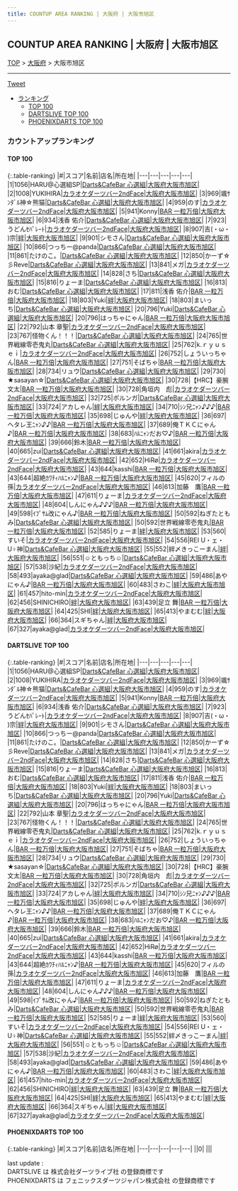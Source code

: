 ```yaml
---
title: COUNTUP AREA RANKING | 大阪府 | 大阪市旭区
---
```

## COUNTUP AREA RANKING | 大阪府 | 大阪市旭区

[TOP](/darts/rank/) > [大阪府](/darts/rank/大阪府/) > 大阪市旭区

___

<a href="https://twitter.com/share?ref_src=twsrc%5Etfw" data-text="COUNTUP AREA RANKING | 大阪府大阪市旭区" class="twitter-share-button" data-hashtags="DARTSLIVE,PHOENIXDARTS,darts,ダーツ" data-show-count="false">Tweet</a>

* [ランキング](#カウントアップランキング)
    * [TOP 100](#top-100)
    * [DARTSLIVE TOP 100](#dartslive-top-100)
    * [PHOENIXDARTS TOP 100](#phoenixdarts-top-100)

### カウントアップランキング

#### TOP 100



{:.table-ranking}
|#|スコア|名前|店名|所在地|
|---|---|---|---|---|
|1|1056|<span class="rank-name-dl">HARU@心選組SP</span>|<a href="https://search.dartslive.com/jp/shop/cec6634d08651ea50d9b047a20a7ba1e">Darts&CafeBar 心選組</a>|<a href="/darts/rank/大阪府/大阪市旭区">大阪府大阪市旭区</a>|
|2|1008|<span class="rank-name-dl">YUKIHIRA</span>|<a href="https://search.dartslive.com/jp/shop/7787751abd19a3b30d9b047a20a7ba1e">カラオケダーツバー2ndFace</a>|<a href="/darts/rank/大阪府/大阪市旭区">大阪府大阪市旭区</a>|
|3|969|<span class="rank-name-dl">颯ｻﾝﾀﾞﾙ神☆熊猫</span>|<a href="https://search.dartslive.com/jp/shop/cec6634d08651ea50d9b047a20a7ba1e">Darts&CafeBar 心選組</a>|<a href="/darts/rank/大阪府/大阪市旭区">大阪府大阪市旭区</a>|
|4|959|<span class="rank-name-dl">のす</span>|<a href="https://search.dartslive.com/jp/shop/7787751abd19a3b30d9b047a20a7ba1e">カラオケダーツバー2ndFace</a>|<a href="/darts/rank/大阪府/大阪市旭区">大阪府大阪市旭区</a>|
|5|941|<span class="rank-name-dl">Konny</span>|<a href="https://search.dartslive.com/jp/shop/cb4f20eb9646ad130d9b047a20a7ba1e">BAR 一粒万倍</a>|<a href="/darts/rank/大阪府/大阪市旭区">大阪府大阪市旭区</a>|
|6|934|<span class="rank-name-dl">浅香 佑介</span>|<a href="https://search.dartslive.com/jp/shop/cec6634d08651ea50d9b047a20a7ba1e">Darts&CafeBar 心選組</a>|<a href="/darts/rank/大阪府/大阪市旭区">大阪府大阪市旭区</a>|
|7|923|<span class="rank-name-dl">うどんｾﾊﾟﾚｰﾄ</span>|<a href="https://search.dartslive.com/jp/shop/7787751abd19a3b30d9b047a20a7ba1e">カラオケダーツバー2ndFace</a>|<a href="/darts/rank/大阪府/大阪市旭区">大阪府大阪市旭区</a>|
|8|907|<span class="rank-name-dl">吉(・ω・ )宗</span>|<a href="https://search.dartslive.com/jp/shop/2cdbee68b62493f50d9b047a20a7ba1e">絆</a>|<a href="/darts/rank/大阪府/大阪市旭区">大阪府大阪市旭区</a>|
|9|901|<span class="rank-name-dl">シモさん</span>|<a href="https://search.dartslive.com/jp/shop/cec6634d08651ea50d9b047a20a7ba1e">Darts&CafeBar 心選組</a>|<a href="/darts/rank/大阪府/大阪市旭区">大阪府大阪市旭区</a>|
|10|866|<span class="rank-name-dl">つっちー@panda</span>|<a href="https://search.dartslive.com/jp/shop/cec6634d08651ea50d9b047a20a7ba1e">Darts&CafeBar 心選組</a>|<a href="/darts/rank/大阪府/大阪市旭区">大阪府大阪市旭区</a>|
|11|861|<span class="rank-name-dl">たけのこ。</span>|<a href="https://search.dartslive.com/jp/shop/cec6634d08651ea50d9b047a20a7ba1e">Darts&CafeBar 心選組</a>|<a href="/darts/rank/大阪府/大阪市旭区">大阪府大阪市旭区</a>|
|12|850|<span class="rank-name-dl">かーず☆彡Reve</span>|<a href="https://search.dartslive.com/jp/shop/cec6634d08651ea50d9b047a20a7ba1e">Darts&CafeBar 心選組</a>|<a href="/darts/rank/大阪府/大阪市旭区">大阪府大阪市旭区</a>|
|13|841|<span class="rank-name-dl">メガ</span>|<a href="https://search.dartslive.com/jp/shop/7787751abd19a3b30d9b047a20a7ba1e">カラオケダーツバー2ndFace</a>|<a href="/darts/rank/大阪府/大阪市旭区">大阪府大阪市旭区</a>|
|14|828|<span class="rank-name-dl">さち</span>|<a href="https://search.dartslive.com/jp/shop/cec6634d08651ea50d9b047a20a7ba1e">Darts&CafeBar 心選組</a>|<a href="/darts/rank/大阪府/大阪市旭区">大阪府大阪市旭区</a>|
|15|816|<span class="rank-name-dl">りょーま</span>|<a href="https://search.dartslive.com/jp/shop/cec6634d08651ea50d9b047a20a7ba1e">Darts&CafeBar 心選組</a>|<a href="/darts/rank/大阪府/大阪市旭区">大阪府大阪市旭区</a>|
|16|813|<span class="rank-name-dl">おむ</span>|<a href="https://search.dartslive.com/jp/shop/cec6634d08651ea50d9b047a20a7ba1e">Darts&CafeBar 心選組</a>|<a href="/darts/rank/大阪府/大阪市旭区">大阪府大阪市旭区</a>|
|17|811|<span class="rank-name-dl">浅香 佑介</span>|<a href="https://search.dartslive.com/jp/shop/cb4f20eb9646ad130d9b047a20a7ba1e">BAR 一粒万倍</a>|<a href="/darts/rank/大阪府/大阪市旭区">大阪府大阪市旭区</a>|
|18|803|<span class="rank-name-dl">Yuki</span>|<a href="https://search.dartslive.com/jp/shop/2cdbee68b62493f50d9b047a20a7ba1e">絆</a>|<a href="/darts/rank/大阪府/大阪市旭区">大阪府大阪市旭区</a>|
|18|803|<span class="rank-name-dl">まいっち</span>|<a href="https://search.dartslive.com/jp/shop/cec6634d08651ea50d9b047a20a7ba1e">Darts&CafeBar 心選組</a>|<a href="/darts/rank/大阪府/大阪市旭区">大阪府大阪市旭区</a>|
|20|796|<span class="rank-name-dl">Yuki</span>|<a href="https://search.dartslive.com/jp/shop/cec6634d08651ea50d9b047a20a7ba1e">Darts&CafeBar 心選組</a>|<a href="/darts/rank/大阪府/大阪市旭区">大阪府大阪市旭区</a>|
|20|796|<span class="rank-name-dl">はっちゃにゃん</span>|<a href="https://search.dartslive.com/jp/shop/cb4f20eb9646ad130d9b047a20a7ba1e">BAR 一粒万倍</a>|<a href="/darts/rank/大阪府/大阪市旭区">大阪府大阪市旭区</a>|
|22|792|<span class="rank-name-dl">山本 章聖</span>|<a href="https://search.dartslive.com/jp/shop/7787751abd19a3b30d9b047a20a7ba1e">カラオケダーツバー2ndFace</a>|<a href="/darts/rank/大阪府/大阪市旭区">大阪府大阪市旭区</a>|
|23|767|<span class="rank-name-dl">怪物くん！！！</span>|<a href="https://search.dartslive.com/jp/shop/cec6634d08651ea50d9b047a20a7ba1e">Darts&CafeBar 心選組</a>|<a href="/darts/rank/大阪府/大阪市旭区">大阪府大阪市旭区</a>|
|24|765|<span class="rank-name-dl">世界戦線零壱鬼丸</span>|<a href="https://search.dartslive.com/jp/shop/cec6634d08651ea50d9b047a20a7ba1e">Darts&CafeBar 心選組</a>|<a href="/darts/rank/大阪府/大阪市旭区">大阪府大阪市旭区</a>|
|25|762|<span class="rank-name-dl">k.ｒｙｕｓｅｉ</span>|<a href="https://search.dartslive.com/jp/shop/7787751abd19a3b30d9b047a20a7ba1e">カラオケダーツバー2ndFace</a>|<a href="/darts/rank/大阪府/大阪市旭区">大阪府大阪市旭区</a>|
|26|752|<span class="rank-name-dl">しょういっちゃん</span>|<a href="https://search.dartslive.com/jp/shop/cb4f20eb9646ad130d9b047a20a7ba1e">BAR 一粒万倍</a>|<a href="/darts/rank/大阪府/大阪市旭区">大阪府大阪市旭区</a>|
|27|751|<span class="rank-name-dl">そばちゃ</span>|<a href="https://search.dartslive.com/jp/shop/cb4f20eb9646ad130d9b047a20a7ba1e">BAR 一粒万倍</a>|<a href="/darts/rank/大阪府/大阪市旭区">大阪府大阪市旭区</a>|
|28|734|<span class="rank-name-dl">リュウ</span>|<a href="https://search.dartslive.com/jp/shop/cec6634d08651ea50d9b047a20a7ba1e">Darts&CafeBar 心選組</a>|<a href="/darts/rank/大阪府/大阪市旭区">大阪府大阪市旭区</a>|
|29|730|<span class="rank-name-dl">★sasayan☆</span>|<a href="https://search.dartslive.com/jp/shop/cec6634d08651ea50d9b047a20a7ba1e">Darts&CafeBar 心選組</a>|<a href="/darts/rank/大阪府/大阪市旭区">大阪府大阪市旭区</a>|
|30|728|<span class="rank-name-dl">【HRC】豪腕 文太</span>|<a href="https://search.dartslive.com/jp/shop/cb4f20eb9646ad130d9b047a20a7ba1e">BAR 一粒万倍</a>|<a href="/darts/rank/大阪府/大阪市旭区">大阪府大阪市旭区</a>|
|30|728|<span class="rank-name-dl">角垣内　彪</span>|<a href="https://search.dartslive.com/jp/shop/7787751abd19a3b30d9b047a20a7ba1e">カラオケダーツバー2ndFace</a>|<a href="/darts/rank/大阪府/大阪市旭区">大阪府大阪市旭区</a>|
|32|725|<span class="rank-name-dl">ポルンガ</span>|<a href="https://search.dartslive.com/jp/shop/cec6634d08651ea50d9b047a20a7ba1e">Darts&CafeBar 心選組</a>|<a href="/darts/rank/大阪府/大阪市旭区">大阪府大阪市旭区</a>|
|33|724|<span class="rank-name-dl">アカしゃん</span>|<a href="https://search.dartslive.com/jp/shop/2cdbee68b62493f50d9b047a20a7ba1e">絆</a>|<a href="/darts/rank/大阪府/大阪市旭区">大阪府大阪市旭区</a>|
|34|710|<span class="rank-name-dl">ｼﾝ兄ﾆｬﾝ♪♪♪</span>|<a href="https://search.dartslive.com/jp/shop/cb4f20eb9646ad130d9b047a20a7ba1e">BAR 一粒万倍</a>|<a href="/darts/rank/大阪府/大阪市旭区">大阪府大阪市旭区</a>|
|35|698|<span class="rank-name-dl">じゅんや</span>|<a href="https://search.dartslive.com/jp/shop/2cdbee68b62493f50d9b047a20a7ba1e">絆</a>|<a href="/darts/rank/大阪府/大阪市旭区">大阪府大阪市旭区</a>|
|36|697|<span class="rank-name-dl">ヘタレ王ﾆｬﾝ♪♪</span>|<a href="https://search.dartslive.com/jp/shop/cb4f20eb9646ad130d9b047a20a7ba1e">BAR 一粒万倍</a>|<a href="/darts/rank/大阪府/大阪市旭区">大阪府大阪市旭区</a>|
|37|689|<span class="rank-name-dl">俺ＴＫＣにゃん♪</span>|<a href="https://search.dartslive.com/jp/shop/cb4f20eb9646ad130d9b047a20a7ba1e">BAR 一粒万倍</a>|<a href="/darts/rank/大阪府/大阪市旭区">大阪府大阪市旭区</a>|
|38|683|<span class="rank-name-dl">ﾊﾙﾆｬﾝだお♡♪</span>|<a href="https://search.dartslive.com/jp/shop/cb4f20eb9646ad130d9b047a20a7ba1e">BAR 一粒万倍</a>|<a href="/darts/rank/大阪府/大阪市旭区">大阪府大阪市旭区</a>|
|39|666|<span class="rank-name-dl">鈴木</span>|<a href="https://search.dartslive.com/jp/shop/cb4f20eb9646ad130d9b047a20a7ba1e">BAR 一粒万倍</a>|<a href="/darts/rank/大阪府/大阪市旭区">大阪府大阪市旭区</a>|
|40|665|<span class="rank-name-dl">zui</span>|<a href="https://search.dartslive.com/jp/shop/cec6634d08651ea50d9b047a20a7ba1e">Darts&CafeBar 心選組</a>|<a href="/darts/rank/大阪府/大阪市旭区">大阪府大阪市旭区</a>|
|41|661|<span class="rank-name-dl">akira</span>|<a href="https://search.dartslive.com/jp/shop/7787751abd19a3b30d9b047a20a7ba1e">カラオケダーツバー2ndFace</a>|<a href="/darts/rank/大阪府/大阪市旭区">大阪府大阪市旭区</a>|
|42|652|<span class="rank-name-dl">HiRø</span>|<a href="https://search.dartslive.com/jp/shop/7787751abd19a3b30d9b047a20a7ba1e">カラオケダーツバー2ndFace</a>|<a href="/darts/rank/大阪府/大阪市旭区">大阪府大阪市旭区</a>|
|43|644|<span class="rank-name-dl">kasshi</span>|<a href="https://search.dartslive.com/jp/shop/cb4f20eb9646ad130d9b047a20a7ba1e">BAR 一粒万倍</a>|<a href="/darts/rank/大阪府/大阪市旭区">大阪府大阪市旭区</a>|
|43|644|<span class="rank-name-dl">超絶ｶﾜﾁｨﾊﾙﾆｬﾝ♪</span>|<a href="https://search.dartslive.com/jp/shop/cb4f20eb9646ad130d9b047a20a7ba1e">BAR 一粒万倍</a>|<a href="/darts/rank/大阪府/大阪市旭区">大阪府大阪市旭区</a>|
|45|620|<span class="rank-name-dl">フィルの孫</span>|<a href="https://search.dartslive.com/jp/shop/7787751abd19a3b30d9b047a20a7ba1e">カラオケダーツバー2ndFace</a>|<a href="/darts/rank/大阪府/大阪市旭区">大阪府大阪市旭区</a>|
|46|613|<span class="rank-name-dl">加藤　鷹</span>|<a href="https://search.dartslive.com/jp/shop/cb4f20eb9646ad130d9b047a20a7ba1e">BAR 一粒万倍</a>|<a href="/darts/rank/大阪府/大阪市旭区">大阪府大阪市旭区</a>|
|47|611|<span class="rank-name-dl">りょーま</span>|<a href="https://search.dartslive.com/jp/shop/7787751abd19a3b30d9b047a20a7ba1e">カラオケダーツバー2ndFace</a>|<a href="/darts/rank/大阪府/大阪市旭区">大阪府大阪市旭区</a>|
|48|604|<span class="rank-name-dl">しんにゃん♪♪♪</span>|<a href="https://search.dartslive.com/jp/shop/cb4f20eb9646ad130d9b047a20a7ba1e">BAR 一粒万倍</a>|<a href="/darts/rank/大阪府/大阪市旭区">大阪府大阪市旭区</a>|
|49|598|<span class="rank-name-dl">ｲﾌﾟｻﾑ改にゃん♪</span>|<a href="https://search.dartslive.com/jp/shop/cb4f20eb9646ad130d9b047a20a7ba1e">BAR 一粒万倍</a>|<a href="/darts/rank/大阪府/大阪市旭区">大阪府大阪市旭区</a>|
|50|592|<span class="rank-name-dl">ねぎたともみ</span>|<a href="https://search.dartslive.com/jp/shop/cec6634d08651ea50d9b047a20a7ba1e">Darts&CafeBar 心選組</a>|<a href="/darts/rank/大阪府/大阪市旭区">大阪府大阪市旭区</a>|
|50|592|<span class="rank-name-dl">世界戦線零壱鬼丸</span>|<a href="https://search.dartslive.com/jp/shop/cb4f20eb9646ad130d9b047a20a7ba1e">BAR 一粒万倍</a>|<a href="/darts/rank/大阪府/大阪市旭区">大阪府大阪市旭区</a>|
|52|585|<span class="rank-name-dl">りょーま</span>|<a href="https://search.dartslive.com/jp/shop/2cdbee68b62493f50d9b047a20a7ba1e">絆</a>|<a href="/darts/rank/大阪府/大阪市旭区">大阪府大阪市旭区</a>|
|53|560|<span class="rank-name-dl">すいそ</span>|<a href="https://search.dartslive.com/jp/shop/7787751abd19a3b30d9b047a20a7ba1e">カラオケダーツバー2ndFace</a>|<a href="/darts/rank/大阪府/大阪市旭区">大阪府大阪市旭区</a>|
|54|556|<span class="rank-name-dl">REI U・ェ・U♀神</span>|<a href="https://search.dartslive.com/jp/shop/cec6634d08651ea50d9b047a20a7ba1e">Darts&CafeBar 心選組</a>|<a href="/darts/rank/大阪府/大阪市旭区">大阪府大阪市旭区</a>|
|55|552|<span class="rank-name-dl">絆〆きっこーまん</span>|<a href="https://search.dartslive.com/jp/shop/2cdbee68b62493f50d9b047a20a7ba1e">絆</a>|<a href="/darts/rank/大阪府/大阪市旭区">大阪府大阪市旭区</a>|
|56|551|<span class="rank-name-dl">☺ともっち☺</span>|<a href="https://search.dartslive.com/jp/shop/cec6634d08651ea50d9b047a20a7ba1e">Darts&CafeBar 心選組</a>|<a href="/darts/rank/大阪府/大阪市旭区">大阪府大阪市旭区</a>|
|57|538|<span class="rank-name-dl">沙紀</span>|<a href="https://search.dartslive.com/jp/shop/7787751abd19a3b30d9b047a20a7ba1e">カラオケダーツバー2ndFace</a>|<a href="/darts/rank/大阪府/大阪市旭区">大阪府大阪市旭区</a>|
|58|493|<span class="rank-name-dl">ayaka@glad</span>|<a href="https://search.dartslive.com/jp/shop/cec6634d08651ea50d9b047a20a7ba1e">Darts&CafeBar 心選組</a>|<a href="/darts/rank/大阪府/大阪市旭区">大阪府大阪市旭区</a>|
|59|486|<span class="rank-name-dl">あやにゃん♪</span>|<a href="https://search.dartslive.com/jp/shop/cb4f20eb9646ad130d9b047a20a7ba1e">BAR 一粒万倍</a>|<a href="/darts/rank/大阪府/大阪市旭区">大阪府大阪市旭区</a>|
|60|483|<span class="rank-name-dl">さわこ</span>|<a href="https://search.dartslive.com/jp/shop/2cdbee68b62493f50d9b047a20a7ba1e">絆</a>|<a href="/darts/rank/大阪府/大阪市旭区">大阪府大阪市旭区</a>|
|61|457|<span class="rank-name-dl">hito-min</span>|<a href="https://search.dartslive.com/jp/shop/7787751abd19a3b30d9b047a20a7ba1e">カラオケダーツバー2ndFace</a>|<a href="/darts/rank/大阪府/大阪市旭区">大阪府大阪市旭区</a>|
|62|456|<span class="rank-name-dl">SHINICHIRO</span>|<a href="https://search.dartslive.com/jp/shop/2cdbee68b62493f50d9b047a20a7ba1e">絆</a>|<a href="/darts/rank/大阪府/大阪市旭区">大阪府大阪市旭区</a>|
|63|439|<span class="rank-name-dl">足立 舞</span>|<a href="https://search.dartslive.com/jp/shop/cb4f20eb9646ad130d9b047a20a7ba1e">BAR 一粒万倍</a>|<a href="/darts/rank/大阪府/大阪市旭区">大阪府大阪市旭区</a>|
|64|425|<span class="rank-name-dl">SHI</span>|<a href="https://search.dartslive.com/jp/shop/2cdbee68b62493f50d9b047a20a7ba1e">絆</a>|<a href="/darts/rank/大阪府/大阪市旭区">大阪府大阪市旭区</a>|
|65|413|<span class="rank-name-dl">やまむむ</span>|<a href="https://search.dartslive.com/jp/shop/2cdbee68b62493f50d9b047a20a7ba1e">絆</a>|<a href="/darts/rank/大阪府/大阪市旭区">大阪府大阪市旭区</a>|
|66|364|<span class="rank-name-dl">スギちゃん</span>|<a href="https://search.dartslive.com/jp/shop/2cdbee68b62493f50d9b047a20a7ba1e">絆</a>|<a href="/darts/rank/大阪府/大阪市旭区">大阪府大阪市旭区</a>|
|67|327|<span class="rank-name-dl">ayaka@glad</span>|<a href="https://search.dartslive.com/jp/shop/7787751abd19a3b30d9b047a20a7ba1e">カラオケダーツバー2ndFace</a>|<a href="/darts/rank/大阪府/大阪市旭区">大阪府大阪市旭区</a>|


#### DARTSLIVE TOP 100



{:.table-ranking}
|#|スコア|名前|店名|所在地|
|---|---|---|---|---|
|1|1056|<span class="rank-name-dl">HARU@心選組SP</span>|<a href="https://search.dartslive.com/jp/shop/cec6634d08651ea50d9b047a20a7ba1e">Darts&CafeBar 心選組</a>|<a href="/darts/rank/大阪府/大阪市旭区">大阪府大阪市旭区</a>|
|2|1008|<span class="rank-name-dl">YUKIHIRA</span>|<a href="https://search.dartslive.com/jp/shop/7787751abd19a3b30d9b047a20a7ba1e">カラオケダーツバー2ndFace</a>|<a href="/darts/rank/大阪府/大阪市旭区">大阪府大阪市旭区</a>|
|3|969|<span class="rank-name-dl">颯ｻﾝﾀﾞﾙ神☆熊猫</span>|<a href="https://search.dartslive.com/jp/shop/cec6634d08651ea50d9b047a20a7ba1e">Darts&CafeBar 心選組</a>|<a href="/darts/rank/大阪府/大阪市旭区">大阪府大阪市旭区</a>|
|4|959|<span class="rank-name-dl">のす</span>|<a href="https://search.dartslive.com/jp/shop/7787751abd19a3b30d9b047a20a7ba1e">カラオケダーツバー2ndFace</a>|<a href="/darts/rank/大阪府/大阪市旭区">大阪府大阪市旭区</a>|
|5|941|<span class="rank-name-dl">Konny</span>|<a href="https://search.dartslive.com/jp/shop/cb4f20eb9646ad130d9b047a20a7ba1e">BAR 一粒万倍</a>|<a href="/darts/rank/大阪府/大阪市旭区">大阪府大阪市旭区</a>|
|6|934|<span class="rank-name-dl">浅香 佑介</span>|<a href="https://search.dartslive.com/jp/shop/cec6634d08651ea50d9b047a20a7ba1e">Darts&CafeBar 心選組</a>|<a href="/darts/rank/大阪府/大阪市旭区">大阪府大阪市旭区</a>|
|7|923|<span class="rank-name-dl">うどんｾﾊﾟﾚｰﾄ</span>|<a href="https://search.dartslive.com/jp/shop/7787751abd19a3b30d9b047a20a7ba1e">カラオケダーツバー2ndFace</a>|<a href="/darts/rank/大阪府/大阪市旭区">大阪府大阪市旭区</a>|
|8|907|<span class="rank-name-dl">吉(・ω・ )宗</span>|<a href="https://search.dartslive.com/jp/shop/2cdbee68b62493f50d9b047a20a7ba1e">絆</a>|<a href="/darts/rank/大阪府/大阪市旭区">大阪府大阪市旭区</a>|
|9|901|<span class="rank-name-dl">シモさん</span>|<a href="https://search.dartslive.com/jp/shop/cec6634d08651ea50d9b047a20a7ba1e">Darts&CafeBar 心選組</a>|<a href="/darts/rank/大阪府/大阪市旭区">大阪府大阪市旭区</a>|
|10|866|<span class="rank-name-dl">つっちー@panda</span>|<a href="https://search.dartslive.com/jp/shop/cec6634d08651ea50d9b047a20a7ba1e">Darts&CafeBar 心選組</a>|<a href="/darts/rank/大阪府/大阪市旭区">大阪府大阪市旭区</a>|
|11|861|<span class="rank-name-dl">たけのこ。</span>|<a href="https://search.dartslive.com/jp/shop/cec6634d08651ea50d9b047a20a7ba1e">Darts&CafeBar 心選組</a>|<a href="/darts/rank/大阪府/大阪市旭区">大阪府大阪市旭区</a>|
|12|850|<span class="rank-name-dl">かーず☆彡Reve</span>|<a href="https://search.dartslive.com/jp/shop/cec6634d08651ea50d9b047a20a7ba1e">Darts&CafeBar 心選組</a>|<a href="/darts/rank/大阪府/大阪市旭区">大阪府大阪市旭区</a>|
|13|841|<span class="rank-name-dl">メガ</span>|<a href="https://search.dartslive.com/jp/shop/7787751abd19a3b30d9b047a20a7ba1e">カラオケダーツバー2ndFace</a>|<a href="/darts/rank/大阪府/大阪市旭区">大阪府大阪市旭区</a>|
|14|828|<span class="rank-name-dl">さち</span>|<a href="https://search.dartslive.com/jp/shop/cec6634d08651ea50d9b047a20a7ba1e">Darts&CafeBar 心選組</a>|<a href="/darts/rank/大阪府/大阪市旭区">大阪府大阪市旭区</a>|
|15|816|<span class="rank-name-dl">りょーま</span>|<a href="https://search.dartslive.com/jp/shop/cec6634d08651ea50d9b047a20a7ba1e">Darts&CafeBar 心選組</a>|<a href="/darts/rank/大阪府/大阪市旭区">大阪府大阪市旭区</a>|
|16|813|<span class="rank-name-dl">おむ</span>|<a href="https://search.dartslive.com/jp/shop/cec6634d08651ea50d9b047a20a7ba1e">Darts&CafeBar 心選組</a>|<a href="/darts/rank/大阪府/大阪市旭区">大阪府大阪市旭区</a>|
|17|811|<span class="rank-name-dl">浅香 佑介</span>|<a href="https://search.dartslive.com/jp/shop/cb4f20eb9646ad130d9b047a20a7ba1e">BAR 一粒万倍</a>|<a href="/darts/rank/大阪府/大阪市旭区">大阪府大阪市旭区</a>|
|18|803|<span class="rank-name-dl">Yuki</span>|<a href="https://search.dartslive.com/jp/shop/2cdbee68b62493f50d9b047a20a7ba1e">絆</a>|<a href="/darts/rank/大阪府/大阪市旭区">大阪府大阪市旭区</a>|
|18|803|<span class="rank-name-dl">まいっち</span>|<a href="https://search.dartslive.com/jp/shop/cec6634d08651ea50d9b047a20a7ba1e">Darts&CafeBar 心選組</a>|<a href="/darts/rank/大阪府/大阪市旭区">大阪府大阪市旭区</a>|
|20|796|<span class="rank-name-dl">Yuki</span>|<a href="https://search.dartslive.com/jp/shop/cec6634d08651ea50d9b047a20a7ba1e">Darts&CafeBar 心選組</a>|<a href="/darts/rank/大阪府/大阪市旭区">大阪府大阪市旭区</a>|
|20|796|<span class="rank-name-dl">はっちゃにゃん</span>|<a href="https://search.dartslive.com/jp/shop/cb4f20eb9646ad130d9b047a20a7ba1e">BAR 一粒万倍</a>|<a href="/darts/rank/大阪府/大阪市旭区">大阪府大阪市旭区</a>|
|22|792|<span class="rank-name-dl">山本 章聖</span>|<a href="https://search.dartslive.com/jp/shop/7787751abd19a3b30d9b047a20a7ba1e">カラオケダーツバー2ndFace</a>|<a href="/darts/rank/大阪府/大阪市旭区">大阪府大阪市旭区</a>|
|23|767|<span class="rank-name-dl">怪物くん！！！</span>|<a href="https://search.dartslive.com/jp/shop/cec6634d08651ea50d9b047a20a7ba1e">Darts&CafeBar 心選組</a>|<a href="/darts/rank/大阪府/大阪市旭区">大阪府大阪市旭区</a>|
|24|765|<span class="rank-name-dl">世界戦線零壱鬼丸</span>|<a href="https://search.dartslive.com/jp/shop/cec6634d08651ea50d9b047a20a7ba1e">Darts&CafeBar 心選組</a>|<a href="/darts/rank/大阪府/大阪市旭区">大阪府大阪市旭区</a>|
|25|762|<span class="rank-name-dl">k.ｒｙｕｓｅｉ</span>|<a href="https://search.dartslive.com/jp/shop/7787751abd19a3b30d9b047a20a7ba1e">カラオケダーツバー2ndFace</a>|<a href="/darts/rank/大阪府/大阪市旭区">大阪府大阪市旭区</a>|
|26|752|<span class="rank-name-dl">しょういっちゃん</span>|<a href="https://search.dartslive.com/jp/shop/cb4f20eb9646ad130d9b047a20a7ba1e">BAR 一粒万倍</a>|<a href="/darts/rank/大阪府/大阪市旭区">大阪府大阪市旭区</a>|
|27|751|<span class="rank-name-dl">そばちゃ</span>|<a href="https://search.dartslive.com/jp/shop/cb4f20eb9646ad130d9b047a20a7ba1e">BAR 一粒万倍</a>|<a href="/darts/rank/大阪府/大阪市旭区">大阪府大阪市旭区</a>|
|28|734|<span class="rank-name-dl">リュウ</span>|<a href="https://search.dartslive.com/jp/shop/cec6634d08651ea50d9b047a20a7ba1e">Darts&CafeBar 心選組</a>|<a href="/darts/rank/大阪府/大阪市旭区">大阪府大阪市旭区</a>|
|29|730|<span class="rank-name-dl">★sasayan☆</span>|<a href="https://search.dartslive.com/jp/shop/cec6634d08651ea50d9b047a20a7ba1e">Darts&CafeBar 心選組</a>|<a href="/darts/rank/大阪府/大阪市旭区">大阪府大阪市旭区</a>|
|30|728|<span class="rank-name-dl">【HRC】豪腕 文太</span>|<a href="https://search.dartslive.com/jp/shop/cb4f20eb9646ad130d9b047a20a7ba1e">BAR 一粒万倍</a>|<a href="/darts/rank/大阪府/大阪市旭区">大阪府大阪市旭区</a>|
|30|728|<span class="rank-name-dl">角垣内　彪</span>|<a href="https://search.dartslive.com/jp/shop/7787751abd19a3b30d9b047a20a7ba1e">カラオケダーツバー2ndFace</a>|<a href="/darts/rank/大阪府/大阪市旭区">大阪府大阪市旭区</a>|
|32|725|<span class="rank-name-dl">ポルンガ</span>|<a href="https://search.dartslive.com/jp/shop/cec6634d08651ea50d9b047a20a7ba1e">Darts&CafeBar 心選組</a>|<a href="/darts/rank/大阪府/大阪市旭区">大阪府大阪市旭区</a>|
|33|724|<span class="rank-name-dl">アカしゃん</span>|<a href="https://search.dartslive.com/jp/shop/2cdbee68b62493f50d9b047a20a7ba1e">絆</a>|<a href="/darts/rank/大阪府/大阪市旭区">大阪府大阪市旭区</a>|
|34|710|<span class="rank-name-dl">ｼﾝ兄ﾆｬﾝ♪♪♪</span>|<a href="https://search.dartslive.com/jp/shop/cb4f20eb9646ad130d9b047a20a7ba1e">BAR 一粒万倍</a>|<a href="/darts/rank/大阪府/大阪市旭区">大阪府大阪市旭区</a>|
|35|698|<span class="rank-name-dl">じゅんや</span>|<a href="https://search.dartslive.com/jp/shop/2cdbee68b62493f50d9b047a20a7ba1e">絆</a>|<a href="/darts/rank/大阪府/大阪市旭区">大阪府大阪市旭区</a>|
|36|697|<span class="rank-name-dl">ヘタレ王ﾆｬﾝ♪♪</span>|<a href="https://search.dartslive.com/jp/shop/cb4f20eb9646ad130d9b047a20a7ba1e">BAR 一粒万倍</a>|<a href="/darts/rank/大阪府/大阪市旭区">大阪府大阪市旭区</a>|
|37|689|<span class="rank-name-dl">俺ＴＫＣにゃん♪</span>|<a href="https://search.dartslive.com/jp/shop/cb4f20eb9646ad130d9b047a20a7ba1e">BAR 一粒万倍</a>|<a href="/darts/rank/大阪府/大阪市旭区">大阪府大阪市旭区</a>|
|38|683|<span class="rank-name-dl">ﾊﾙﾆｬﾝだお♡♪</span>|<a href="https://search.dartslive.com/jp/shop/cb4f20eb9646ad130d9b047a20a7ba1e">BAR 一粒万倍</a>|<a href="/darts/rank/大阪府/大阪市旭区">大阪府大阪市旭区</a>|
|39|666|<span class="rank-name-dl">鈴木</span>|<a href="https://search.dartslive.com/jp/shop/cb4f20eb9646ad130d9b047a20a7ba1e">BAR 一粒万倍</a>|<a href="/darts/rank/大阪府/大阪市旭区">大阪府大阪市旭区</a>|
|40|665|<span class="rank-name-dl">zui</span>|<a href="https://search.dartslive.com/jp/shop/cec6634d08651ea50d9b047a20a7ba1e">Darts&CafeBar 心選組</a>|<a href="/darts/rank/大阪府/大阪市旭区">大阪府大阪市旭区</a>|
|41|661|<span class="rank-name-dl">akira</span>|<a href="https://search.dartslive.com/jp/shop/7787751abd19a3b30d9b047a20a7ba1e">カラオケダーツバー2ndFace</a>|<a href="/darts/rank/大阪府/大阪市旭区">大阪府大阪市旭区</a>|
|42|652|<span class="rank-name-dl">HiRø</span>|<a href="https://search.dartslive.com/jp/shop/7787751abd19a3b30d9b047a20a7ba1e">カラオケダーツバー2ndFace</a>|<a href="/darts/rank/大阪府/大阪市旭区">大阪府大阪市旭区</a>|
|43|644|<span class="rank-name-dl">kasshi</span>|<a href="https://search.dartslive.com/jp/shop/cb4f20eb9646ad130d9b047a20a7ba1e">BAR 一粒万倍</a>|<a href="/darts/rank/大阪府/大阪市旭区">大阪府大阪市旭区</a>|
|43|644|<span class="rank-name-dl">超絶ｶﾜﾁｨﾊﾙﾆｬﾝ♪</span>|<a href="https://search.dartslive.com/jp/shop/cb4f20eb9646ad130d9b047a20a7ba1e">BAR 一粒万倍</a>|<a href="/darts/rank/大阪府/大阪市旭区">大阪府大阪市旭区</a>|
|45|620|<span class="rank-name-dl">フィルの孫</span>|<a href="https://search.dartslive.com/jp/shop/7787751abd19a3b30d9b047a20a7ba1e">カラオケダーツバー2ndFace</a>|<a href="/darts/rank/大阪府/大阪市旭区">大阪府大阪市旭区</a>|
|46|613|<span class="rank-name-dl">加藤　鷹</span>|<a href="https://search.dartslive.com/jp/shop/cb4f20eb9646ad130d9b047a20a7ba1e">BAR 一粒万倍</a>|<a href="/darts/rank/大阪府/大阪市旭区">大阪府大阪市旭区</a>|
|47|611|<span class="rank-name-dl">りょーま</span>|<a href="https://search.dartslive.com/jp/shop/7787751abd19a3b30d9b047a20a7ba1e">カラオケダーツバー2ndFace</a>|<a href="/darts/rank/大阪府/大阪市旭区">大阪府大阪市旭区</a>|
|48|604|<span class="rank-name-dl">しんにゃん♪♪♪</span>|<a href="https://search.dartslive.com/jp/shop/cb4f20eb9646ad130d9b047a20a7ba1e">BAR 一粒万倍</a>|<a href="/darts/rank/大阪府/大阪市旭区">大阪府大阪市旭区</a>|
|49|598|<span class="rank-name-dl">ｲﾌﾟｻﾑ改にゃん♪</span>|<a href="https://search.dartslive.com/jp/shop/cb4f20eb9646ad130d9b047a20a7ba1e">BAR 一粒万倍</a>|<a href="/darts/rank/大阪府/大阪市旭区">大阪府大阪市旭区</a>|
|50|592|<span class="rank-name-dl">ねぎたともみ</span>|<a href="https://search.dartslive.com/jp/shop/cec6634d08651ea50d9b047a20a7ba1e">Darts&CafeBar 心選組</a>|<a href="/darts/rank/大阪府/大阪市旭区">大阪府大阪市旭区</a>|
|50|592|<span class="rank-name-dl">世界戦線零壱鬼丸</span>|<a href="https://search.dartslive.com/jp/shop/cb4f20eb9646ad130d9b047a20a7ba1e">BAR 一粒万倍</a>|<a href="/darts/rank/大阪府/大阪市旭区">大阪府大阪市旭区</a>|
|52|585|<span class="rank-name-dl">りょーま</span>|<a href="https://search.dartslive.com/jp/shop/2cdbee68b62493f50d9b047a20a7ba1e">絆</a>|<a href="/darts/rank/大阪府/大阪市旭区">大阪府大阪市旭区</a>|
|53|560|<span class="rank-name-dl">すいそ</span>|<a href="https://search.dartslive.com/jp/shop/7787751abd19a3b30d9b047a20a7ba1e">カラオケダーツバー2ndFace</a>|<a href="/darts/rank/大阪府/大阪市旭区">大阪府大阪市旭区</a>|
|54|556|<span class="rank-name-dl">REI U・ェ・U♀神</span>|<a href="https://search.dartslive.com/jp/shop/cec6634d08651ea50d9b047a20a7ba1e">Darts&CafeBar 心選組</a>|<a href="/darts/rank/大阪府/大阪市旭区">大阪府大阪市旭区</a>|
|55|552|<span class="rank-name-dl">絆〆きっこーまん</span>|<a href="https://search.dartslive.com/jp/shop/2cdbee68b62493f50d9b047a20a7ba1e">絆</a>|<a href="/darts/rank/大阪府/大阪市旭区">大阪府大阪市旭区</a>|
|56|551|<span class="rank-name-dl">☺ともっち☺</span>|<a href="https://search.dartslive.com/jp/shop/cec6634d08651ea50d9b047a20a7ba1e">Darts&CafeBar 心選組</a>|<a href="/darts/rank/大阪府/大阪市旭区">大阪府大阪市旭区</a>|
|57|538|<span class="rank-name-dl">沙紀</span>|<a href="https://search.dartslive.com/jp/shop/7787751abd19a3b30d9b047a20a7ba1e">カラオケダーツバー2ndFace</a>|<a href="/darts/rank/大阪府/大阪市旭区">大阪府大阪市旭区</a>|
|58|493|<span class="rank-name-dl">ayaka@glad</span>|<a href="https://search.dartslive.com/jp/shop/cec6634d08651ea50d9b047a20a7ba1e">Darts&CafeBar 心選組</a>|<a href="/darts/rank/大阪府/大阪市旭区">大阪府大阪市旭区</a>|
|59|486|<span class="rank-name-dl">あやにゃん♪</span>|<a href="https://search.dartslive.com/jp/shop/cb4f20eb9646ad130d9b047a20a7ba1e">BAR 一粒万倍</a>|<a href="/darts/rank/大阪府/大阪市旭区">大阪府大阪市旭区</a>|
|60|483|<span class="rank-name-dl">さわこ</span>|<a href="https://search.dartslive.com/jp/shop/2cdbee68b62493f50d9b047a20a7ba1e">絆</a>|<a href="/darts/rank/大阪府/大阪市旭区">大阪府大阪市旭区</a>|
|61|457|<span class="rank-name-dl">hito-min</span>|<a href="https://search.dartslive.com/jp/shop/7787751abd19a3b30d9b047a20a7ba1e">カラオケダーツバー2ndFace</a>|<a href="/darts/rank/大阪府/大阪市旭区">大阪府大阪市旭区</a>|
|62|456|<span class="rank-name-dl">SHINICHIRO</span>|<a href="https://search.dartslive.com/jp/shop/2cdbee68b62493f50d9b047a20a7ba1e">絆</a>|<a href="/darts/rank/大阪府/大阪市旭区">大阪府大阪市旭区</a>|
|63|439|<span class="rank-name-dl">足立 舞</span>|<a href="https://search.dartslive.com/jp/shop/cb4f20eb9646ad130d9b047a20a7ba1e">BAR 一粒万倍</a>|<a href="/darts/rank/大阪府/大阪市旭区">大阪府大阪市旭区</a>|
|64|425|<span class="rank-name-dl">SHI</span>|<a href="https://search.dartslive.com/jp/shop/2cdbee68b62493f50d9b047a20a7ba1e">絆</a>|<a href="/darts/rank/大阪府/大阪市旭区">大阪府大阪市旭区</a>|
|65|413|<span class="rank-name-dl">やまむむ</span>|<a href="https://search.dartslive.com/jp/shop/2cdbee68b62493f50d9b047a20a7ba1e">絆</a>|<a href="/darts/rank/大阪府/大阪市旭区">大阪府大阪市旭区</a>|
|66|364|<span class="rank-name-dl">スギちゃん</span>|<a href="https://search.dartslive.com/jp/shop/2cdbee68b62493f50d9b047a20a7ba1e">絆</a>|<a href="/darts/rank/大阪府/大阪市旭区">大阪府大阪市旭区</a>|
|67|327|<span class="rank-name-dl">ayaka@glad</span>|<a href="https://search.dartslive.com/jp/shop/7787751abd19a3b30d9b047a20a7ba1e">カラオケダーツバー2ndFace</a>|<a href="/darts/rank/大阪府/大阪市旭区">大阪府大阪市旭区</a>|


#### PHOENIXDARTS TOP 100



{:.table-ranking}
|#|スコア|名前|店名|所在地|
|---|---|---|---|---|
||0|<span class="rank-name-dl"> </span>|<a href=""></a>|<a href="/darts/rank//"></a>|


<div class="footer border-top border-gray-light mt-5 pt-3 text-right text-gray">
    last update : <span style="font-weight: italic" id="foot_last_modified"></span><br />
    DARTSLIVE は 株式会社ダーツライブ社 の登録商標です<br />
    PHOENIXDARTS は フェニックスダーツジャパン株式会社 の登録商標です<br />
</div>

<script src="https://cdnjs.cloudflare.com/ajax/libs/jquery.tablesorter/2.31.3/js/jquery.tablesorter.min.js" integrity="sha512-qzgd5cYSZcosqpzpn7zF2ZId8f/8CHmFKZ8j7mU4OUXTNRd5g+ZHBPsgKEwoqxCtdQvExE5LprwwPAgoicguNg==" crossorigin="anonymous" referrerpolicy="no-referrer"></script>
<link rel="stylesheet" href="https://cdnjs.cloudflare.com/ajax/libs/jquery.tablesorter/2.31.3/css/theme.default.min.css" integrity="sha512-wghhOJkjQX0Lh3NSWvNKeZ0ZpNn+SPVXX1Qyc9OCaogADktxrBiBdKGDoqVUOyhStvMBmJQ8ZdMHiR3wuEq8+w==" crossorigin="anonymous" referrerpolicy="no-referrer" />
<script>
$(function() {
    $(".table-ranking").tablesorter({sortList:[[0, 0]]});
    $("#foot_last_modified").text(formatDate(new Date(document.lastModified), 'yyyy-MM-dd HH:mm:ss'));
});
</script>

<script async src="https://platform.twitter.com/widgets.js" charset="utf-8"></script>
